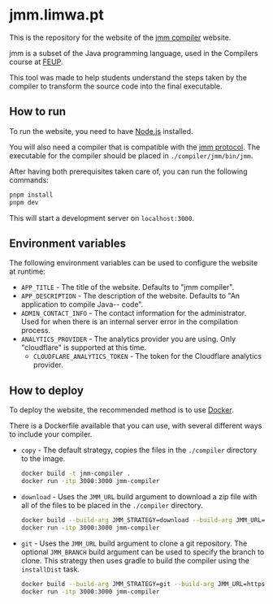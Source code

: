 # jmm.limwa.pt

This is the repository for the website of the [jmm compiler](https://jmm.limwa.pt) website.

jmm is a subset of the Java programming language, used in the Compilers course
at [FEUP](https://sigarra.up.pt/feup/pt/web_page.inicial).

This tool was made to help students understand the steps taken by the compiler to transform
the source code into the final executable.

## How to run

To run the website, you need to have [Node.js](https://nodejs.org/en/) installed.

You will also need a compiler that is compatible with the [jmm protocol](./PROTOCOL.md).
The executable for the compiler should be placed in `./compiler/jmm/bin/jmm`.

After having both prerequisites taken care of, you can run the following commands:

```bash
pnpm install
pnpm dev
```

This will start a development server on `localhost:3000`.

## Environment variables

The following environment variables can be used to configure the website at runtime:

- `APP_TITLE` - The title of the website. Defaults to "jmm compiler".
- `APP_DESCRIPTION` - The description of the website. Defaults to "An application to compile Java-- code".
- `ADMIN_CONTACT_INFO` - The contact information for the administrator. Used for when there is an internal server error in the compilation process.
- `ANALYTICS_PROVIDER` - The analytics provider you are using. Only "cloudflare" is supported at this time.
  - `CLOUDFLARE_ANALYTICS_TOKEN` - The token for the Cloudflare analytics provider.

## How to deploy

To deploy the website, the recommended method is to use [Docker](https://www.docker.com/).

There is a Dockerfile available that you can use, with several different ways to include your compiler.

- `copy` - The default strategy, copies the files in the `./compiler` directory to the image.

  ```bash
  docker build -t jmm-compiler .
  docker run -itp 3000:3000 jmm-compiler
  ```

- `download` - Uses the `JMM_URL` build argument to download a zip file with all of the files to be placed in the `./compiler` directory.

  ```bash
  docker build --build-arg JMM_STRATEGY=download --build-arg JMM_URL=https://example.com/compiler.zip -t jmm-compiler .
  docker run -itp 3000:3000 jmm-compiler
  ```

- `git` - Uses the `JMM_URL` build argument to clone a git repository.
  The optional `JMM_BRANCH` build argument can be used to specify the branch to clone.
  This strategy then uses gradle to build the compiler using the `installDist` task.

  ```bash
  docker build --build-arg JMM_STRATEGY=git --build-arg JMM_URL=https://example.com/compiler.git -t jmm-compiler .
  docker run -itp 3000:3000 jmm-compiler
  ```
